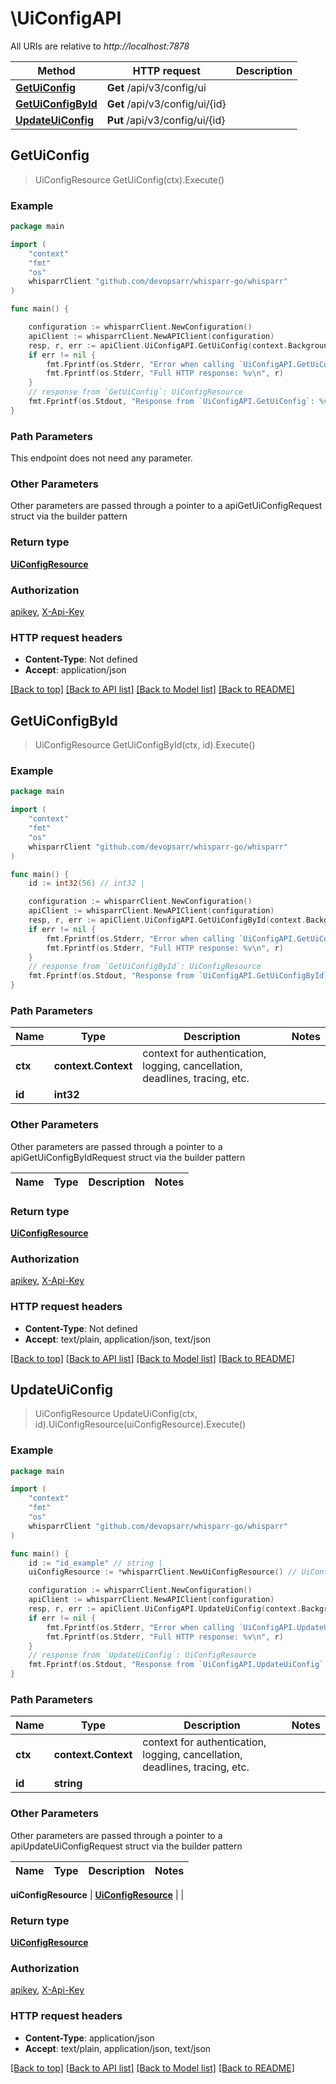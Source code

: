# \UiConfigAPI

All URIs are relative to *http://localhost:7878*

Method | HTTP request | Description
------------- | ------------- | -------------
[**GetUiConfig**](UiConfigAPI.md#GetUiConfig) | **Get** /api/v3/config/ui | 
[**GetUiConfigById**](UiConfigAPI.md#GetUiConfigById) | **Get** /api/v3/config/ui/{id} | 
[**UpdateUiConfig**](UiConfigAPI.md#UpdateUiConfig) | **Put** /api/v3/config/ui/{id} | 



## GetUiConfig

> UiConfigResource GetUiConfig(ctx).Execute()



### Example

```go
package main

import (
	"context"
	"fmt"
	"os"
	whisparrClient "github.com/devopsarr/whisparr-go/whisparr"
)

func main() {

	configuration := whisparrClient.NewConfiguration()
	apiClient := whisparrClient.NewAPIClient(configuration)
	resp, r, err := apiClient.UiConfigAPI.GetUiConfig(context.Background()).Execute()
	if err != nil {
		fmt.Fprintf(os.Stderr, "Error when calling `UiConfigAPI.GetUiConfig``: %v\n", err)
		fmt.Fprintf(os.Stderr, "Full HTTP response: %v\n", r)
	}
	// response from `GetUiConfig`: UiConfigResource
	fmt.Fprintf(os.Stdout, "Response from `UiConfigAPI.GetUiConfig`: %v\n", resp)
}
```

### Path Parameters

This endpoint does not need any parameter.

### Other Parameters

Other parameters are passed through a pointer to a apiGetUiConfigRequest struct via the builder pattern


### Return type

[**UiConfigResource**](UiConfigResource.md)

### Authorization

[apikey](../README.md#apikey), [X-Api-Key](../README.md#X-Api-Key)

### HTTP request headers

- **Content-Type**: Not defined
- **Accept**: application/json

[[Back to top]](#) [[Back to API list]](../README.md#documentation-for-api-endpoints)
[[Back to Model list]](../README.md#documentation-for-models)
[[Back to README]](../README.md)


## GetUiConfigById

> UiConfigResource GetUiConfigById(ctx, id).Execute()



### Example

```go
package main

import (
	"context"
	"fmt"
	"os"
	whisparrClient "github.com/devopsarr/whisparr-go/whisparr"
)

func main() {
	id := int32(56) // int32 | 

	configuration := whisparrClient.NewConfiguration()
	apiClient := whisparrClient.NewAPIClient(configuration)
	resp, r, err := apiClient.UiConfigAPI.GetUiConfigById(context.Background(), id).Execute()
	if err != nil {
		fmt.Fprintf(os.Stderr, "Error when calling `UiConfigAPI.GetUiConfigById``: %v\n", err)
		fmt.Fprintf(os.Stderr, "Full HTTP response: %v\n", r)
	}
	// response from `GetUiConfigById`: UiConfigResource
	fmt.Fprintf(os.Stdout, "Response from `UiConfigAPI.GetUiConfigById`: %v\n", resp)
}
```

### Path Parameters


Name | Type | Description  | Notes
------------- | ------------- | ------------- | -------------
**ctx** | **context.Context** | context for authentication, logging, cancellation, deadlines, tracing, etc.
**id** | **int32** |  | 

### Other Parameters

Other parameters are passed through a pointer to a apiGetUiConfigByIdRequest struct via the builder pattern


Name | Type | Description  | Notes
------------- | ------------- | ------------- | -------------


### Return type

[**UiConfigResource**](UiConfigResource.md)

### Authorization

[apikey](../README.md#apikey), [X-Api-Key](../README.md#X-Api-Key)

### HTTP request headers

- **Content-Type**: Not defined
- **Accept**: text/plain, application/json, text/json

[[Back to top]](#) [[Back to API list]](../README.md#documentation-for-api-endpoints)
[[Back to Model list]](../README.md#documentation-for-models)
[[Back to README]](../README.md)


## UpdateUiConfig

> UiConfigResource UpdateUiConfig(ctx, id).UiConfigResource(uiConfigResource).Execute()



### Example

```go
package main

import (
	"context"
	"fmt"
	"os"
	whisparrClient "github.com/devopsarr/whisparr-go/whisparr"
)

func main() {
	id := "id_example" // string | 
	uiConfigResource := *whisparrClient.NewUiConfigResource() // UiConfigResource |  (optional)

	configuration := whisparrClient.NewConfiguration()
	apiClient := whisparrClient.NewAPIClient(configuration)
	resp, r, err := apiClient.UiConfigAPI.UpdateUiConfig(context.Background(), id).UiConfigResource(uiConfigResource).Execute()
	if err != nil {
		fmt.Fprintf(os.Stderr, "Error when calling `UiConfigAPI.UpdateUiConfig``: %v\n", err)
		fmt.Fprintf(os.Stderr, "Full HTTP response: %v\n", r)
	}
	// response from `UpdateUiConfig`: UiConfigResource
	fmt.Fprintf(os.Stdout, "Response from `UiConfigAPI.UpdateUiConfig`: %v\n", resp)
}
```

### Path Parameters


Name | Type | Description  | Notes
------------- | ------------- | ------------- | -------------
**ctx** | **context.Context** | context for authentication, logging, cancellation, deadlines, tracing, etc.
**id** | **string** |  | 

### Other Parameters

Other parameters are passed through a pointer to a apiUpdateUiConfigRequest struct via the builder pattern


Name | Type | Description  | Notes
------------- | ------------- | ------------- | -------------

 **uiConfigResource** | [**UiConfigResource**](UiConfigResource.md) |  | 

### Return type

[**UiConfigResource**](UiConfigResource.md)

### Authorization

[apikey](../README.md#apikey), [X-Api-Key](../README.md#X-Api-Key)

### HTTP request headers

- **Content-Type**: application/json
- **Accept**: text/plain, application/json, text/json

[[Back to top]](#) [[Back to API list]](../README.md#documentation-for-api-endpoints)
[[Back to Model list]](../README.md#documentation-for-models)
[[Back to README]](../README.md)

